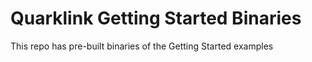 # Quarklink Getting Started Binaries

This repo has pre-built binaries of the Getting Started examples 
